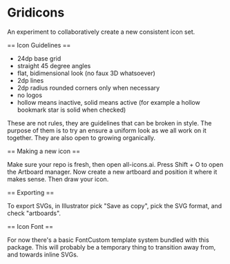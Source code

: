 Gridicons
=========

An experiment to collaboratively create a new consistent icon set. 

== Icon Guidelines ==

- 24dp base grid
- straight 45 degree angles
- flat, bidimensional look (no faux 3D whatsoever)
- 2dp lines
- 2dp radius rounded corners only when necessary
- no logos
- hollow means inactive, solid means active (for example a hollow bookmark star is solid when checked)

These are not rules, they are guidelines that can be broken in style. The purpose of them is to try an ensure a uniform look as we all work on it together. They are also open to growing organically.

== Making a new icon ==

Make sure your repo is fresh, then open all-icons.ai. Press Shift + O to open the Artboard manager. Now create a new artboard and position it where it makes sense. Then draw your icon. 

== Exporting ==

To export SVGs, in Illustrator pick "Save as copy", pick the SVG format, and check "artboards".

== Icon Font ==

For now there's a basic FontCustom template system bundled with this package. This will probably be a temporary thing to transition away from, and towards inline SVGs.